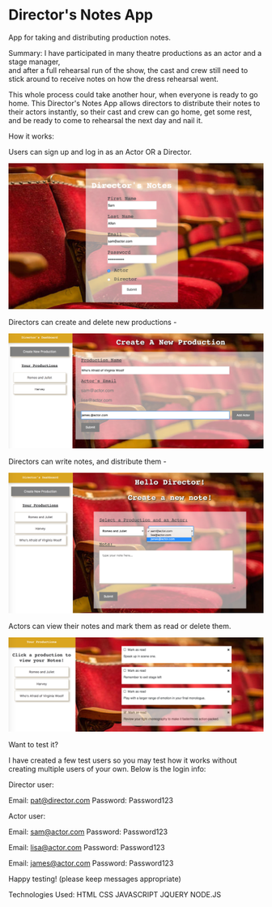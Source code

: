 # Director's Notes App

App for taking and distributing production notes. 

Summary: I have participated in many theatre productions as an actor and a stage manager,  
and after a full rehearsal run of the show, the cast and crew still need to stick around to receive notes 
on how the dress rehearsal went. 

This whole process could take another hour, when everyone is ready to go home. This Director's Notes App allows directors to 
distribute their notes to their actors instantly,  so their cast and crew can go home,  get some rest,  and be ready 
to come to rehearsal the next day and nail it. 

How it works:  

Users can sign up and log in as an Actor OR a Director. 

![Sign Up Page](/Screenshots/signupPage.png?raw=true "Sign Up Page")

Directors can create and delete new productions -  

![Create New Production Page](/Screenshots/createNewProductionPage.png?raw=true "Create New Production Page")

Directors can write notes, and distribute them - 

![Create New Note Page](/Screenshots/createNotePage.png?raw=true "Create New Note Page")

Actors can view their notes and mark them as read or delete them.

![View Note Page](/Screenshots/viewNotePage.png?raw=true "View Note Page")


Want to test it? 

I have created a few test users so you may test how it works without creating multiple users of your own.  Below is the login info: 

Director user: 

Email: pat@director.com
Password: Password123

Actor user: 

Email: sam@actor.com
Password: Password123

Email: lisa@actor.com
Password: Password123

Email: james@actor.com
Password: Password123

Happy testing!  (please keep messages appropriate)

Technologies Used: HTML CSS JAVASCRIPT JQUERY NODE.JS

